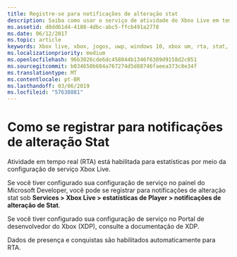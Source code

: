 ```yaml
---
title: Registre-se para notificações de alteração stat
description: Saiba como usar o serviço de atividade do Xbox Live em tempo real para se registrar para notificações de alteração stat player.
ms.assetid: d8dd61d4-4188-4dbc-abc5-ffcb491a2778
ms.date: 06/12/2017
ms.topic: article
keywords: Xbox live, xbox, jogos, uwp, windows 10, xbox um, rta, stat, notificações
ms.localizationpriority: medium
ms.openlocfilehash: 96b3026cde6dc458044b1346f6389d9158d2c051
ms.sourcegitcommit: b034650b684a767274d5d88746faeea373c8e34f
ms.translationtype: MT
ms.contentlocale: pt-BR
ms.lasthandoff: 03/06/2019
ms.locfileid: "57638881"
---
```

# <a name="how-to-register-for-stat-change-notifications"></a>Como se registrar para notificações de alteração Stat

Atividade em tempo real (RTA) está habilitada para estatísticas por meio da configuração de serviço Xbox Live.

Se você tiver configurado sua configuração de serviço no painel do Microsoft Developer, você pode se registrar para notificações de alteração stat sob **Services > Xbox Live > estatísticas de Player > notificações de alteração de Stat**.

 Se você tiver configurado sua configuração de serviço no Portal de desenvolvedor do Xbox (XDP), consulte a documentação de XDP.

 Dados de presença e conquistas são habilitados automaticamente para RTA.
